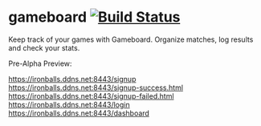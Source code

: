 # gameboard [![Build Status](https://travis-ci.org/marcolenzo/gameboard.svg?branch=master)](https://travis-ci.org/marcolenzo/gameboard)
Keep track of your games with Gameboard. Organize matches, log results and check your stats.

Pre-Alpha Preview: 

https://ironballs.ddns.net:8443/signup
https://ironballs.ddns.net:8443/signup-success.html
https://ironballs.ddns.net:8443/signup-failed.html
https://ironballs.ddns.net:8443/login
https://ironballs.ddns.net:8443/dashboard

